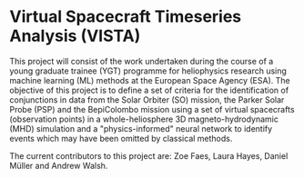 # Virtual Spacecraft Timeseries Analysis (VISTA)

This project will consist of the work undertaken during the course of a young graduate trainee (YGT) programme for
heliophysics research using machine learning (ML) methods at the European Space Agency (ESA). The objective of this
project is to define a set of criteria for the identification of conjunctions in data from the Solar Orbiter (SO) mission,
the Parker Solar Probe (PSP) and the BepiColombo mission using a set of virtual spacecrafts (observation points) in a
whole-heliosphere 3D magneto-hydrodynamic (MHD) simulation and a "physics-informed" neural network to identify events
which may have been omitted by classical methods. 

The current contributors to this project are: Zoe Faes, Laura Hayes, Daniel Müller and Andrew Walsh.
